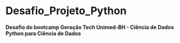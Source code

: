 # Desafio_Projeto_Python

**Desafio do bootcamp Geração Tech Unimed-BH - Ciência de Dados**
**Python para Ciência de Dados**
